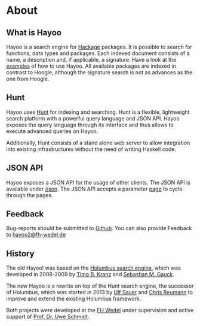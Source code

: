 About
=====

What is Hayoo
-------------

Hayoo is a search engine for [Hackage](http://hackage.haskell.org/) packages. It is possible to search for functions, data types and packages. Each indexed document consists of a name, a description and, if applicable, a signature. Have a look at the [examples](/examples) of how to use Hayoo. All available packages are indexed in contrast to Hoogle, although the signature search is not as advances as the one from Hoogle. 

Hunt
----

Hayoo uses [Hunt](huntsearch.org) for indexing and searching. Hunt is a flexible, lightweight search platform with a powerful query language and JSON API. Hayoo exposes the query language through its interface and thus allows to execute advanced queries on Hayoo. 

Additionally, Hunt consists of a stand alone web server to allow integration into existing infrastructures without the need of writing Haskell code.


JSON API
--------

Hayoo exposes a JSON API for the usage of other clients. The JSON API is available under [/json](/json?query=Monad). The JSON API accepts a parameter [page](/json?query=Monad&page=2) to cycle through the pages. 

Feedback
--------

Bug-reports should be submitted to [Github](https://github.com/hunt-framework/hayoo/issues). You can also provide Feedback to [hayoo2@fh-wedel.de](mailto:hayoo2@fh-wedel.de) 

History
-------

The old Hayoo! was based on the [Holumbus search engine](//github.com/fortytools/holumbus), which was developed in 2008-2009 by [Timo B. Kranz](//github.com/tbk303) and [Sebastian M. Gauck](https://twitter.com/sgauck).

The new Hayoo is a rewrite on top of the Hunt search engine, the successor of Holumbus, which was started in 2013 by [Ulf Sauer](//github.com/ulfS) and [Chris Reumann](//github.com/chrisreu) to improve and extend the
existing Holumbus framework. 

Both projects were developed at the [FH Wedel](http://fh-wedel.de) under supervision and active support of
[Prof. Dr. Uwe Schmidt](http://fh-wedel.de/~si).
